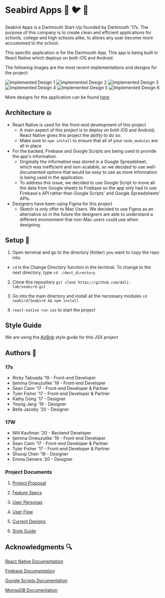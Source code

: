 # Seabird Apps :ocean: :bird: :iphone:

Seabird Apps is a Dartmouth Start-Up founded by Dartmouth '17s. The purpose of this company is to create clean and efficient applications for schools, college and high schools alike, to allows any user become more accustomed to the school.

This specific application is for the Dartmouth App. This app is being built in React Native which deploys on both iOS and Android.

The following images are the most recent implementations and designs for the project:

![Implemented Design 1](https://github.com/dali-lab/seabird/blob/master/Seabird/Screenshots/login.png "Login Screen")
![Implemented Design 2](https://github.com/dali-lab/seabird/blob/master/Seabird/Screenshots/user_type.png "User Type Screen")
![Implemented Design 3](https://github.com/dali-lab/seabird/blob/master/Seabird/Screenshots/home.png "Home Screen")
![Implemented Design 4](https://github.com/dali-lab/seabird/blob/master/Seabird/Screenshots/settings.png "News Screen")
![Implemented Design 5](https://github.com/dali-lab/seabird/blob/master/Seabird/Screenshots/customize.png "Dining Screen")
![Implemented Design 6](https://github.com/dali-lab/seabird/blob/master/Seabird/Screenshots/events.png "Events Screen")

More designs for the application can be found [here](https://drive.google.com/drive/u/0/folders/0B3gzFbdZqpokSnNncDBQYVJMODg)

## Architecture :boom:

- React Native is used for the front-end development of this project
  - A main aspect of this project is to deploy on both iOS and Android; React Native gives this project the ability to do so.
  - Make sure to `npm install` to ensure that all of your `node_modules` are all in place
- For the backed, Firebase and Google Scripts are being used to provide the app's information.
  - Originally the information was stored in a Google Spreadsheet, which was inefficient and non-scalable, so we decided to use well-documented options that would be easy to use as more information is being used in the application.
  - To address this issue, we decided to use Google Script to move all the data from Google sheets to Firebase so the app only had to use Firebase's API rather than Google Scripts' and Google Spreadsheets' APIs.
- Designers have been using Figma for this project
  - Sketch is only offer to Mac Users. We decided to use Figma as an alternative so in the future the designers are able to understand a different environment that non-Mac users could use when designing.

## Setup :wrench:

1. Open terminal and go to the directory (folder) you want to copy the repo into.
  - `cd` is the Change Directory function in the terminal. To change to the next directory, type `cd ./dest_directory`

2.  Clone this repository `git clone https://github.com/dali-lab/seabird.git`

3. Go into the main directory and install all the necessary modules `cd seabird/Seabird && npm install`

4. `react-native run-ios` to start the project

## Style Guide

We are using the [AirBnb](https://github.com/airbnb/javascript) style guide for this JSX project

## Authors :pencil:

### 17s

* Ricky Taboada '19 - Front-end Developer
* Ijemma Onwuzulike '19 - Front-end Developer
* Sean Cann '17 - Front-end Developer & Partner
* Tyler Fisher '17 - Front-end Developer & Partner
* Kathy Dong '17 - Designer
* Young Jang '19 - Designer
* Bella Jacoby '20 - Designer

### 17W

* Will Kaufman '20 - Backend Developer
* Ijemma Onwuzulike '19 - Front-end Developer
* Sean Cann '17 - Front-end Developer & Partner
* Tyler Fisher '17 - Front-end Developer & Partner
* Shuoqi Chen '18 - Designer
* Emma Demers '20 - Designer

### Project Documents
1. [Project Proposal](https://docs.google.com/a/dali.dartmouth.edu/document/d/116sH23XuA61NVD2zhG5YXH1Cp6bWP_jM68CUCFll2Lc/edit?usp=sharing "Project Proposal")

2. [Feature Specs](https://docs.google.com/a/dali.dartmouth.edu/document/d/1pURueULJ0mw4Emk4YI_jxupdnmr6WMisqSNCqzBqHy8/edit?usp=sharing "Feature Spec")

3. [User Personas](https://docs.google.com/a/dali.dartmouth.edu/document/d/1m__HeHLbQqkQo75OVXKxPoYWWWLUpn3QlCppB-6jwKI/edit?usp=sharing "User Personas")

4. [User Flow](https://drive.google.com/open?id=0BzOSaA4mjaaGbUpScXJvN0ZOdDg "User Flow")

5. [Current Designs](https://drive.google.com/open?id=0B3gzFbdZqpokSnNncDBQYVJMODg "Current Designs")

6. [Style Guide](https://drive.google.com/open?id=0BzOSaA4mjaaGRlBwZDJJTm9pR3c "Style Guide")

## Acknowledgments :mag:
[React Native Documentation](https://facebook.github.io/react-native/docs/getting-started.html)

[Firebase Documentation](https://firebase.google.com/docs/web/setup)

[Google Scripts Documentation](https://developers.google.com/apps-script/)

[MongoDB Documentation](https://docs.mongodb.com/)
